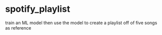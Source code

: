 # spotify_playlist
train an ML model then use the model to create a playlist off of five songs as reference
